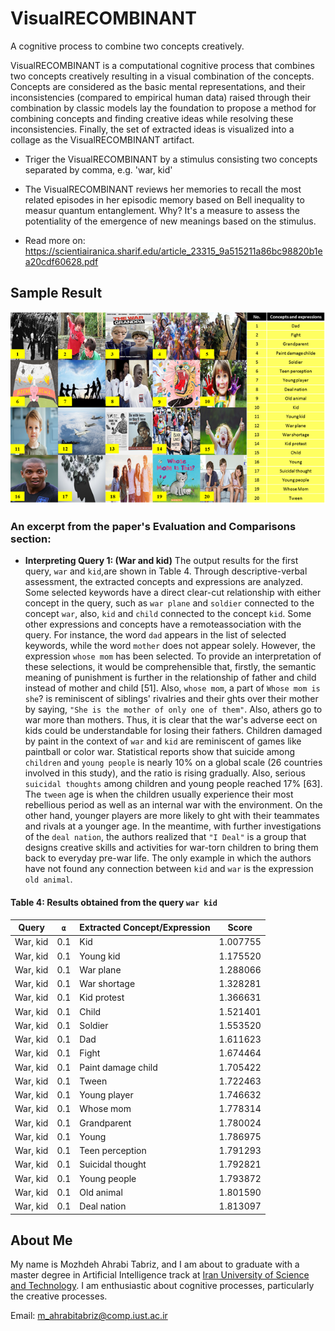 # VisualRECOMBINANT
A cognitive process to combine two concepts creatively.

VisualRECOMBINANT is a computational cognitive process that combines two concepts creatively resulting in a visual combination of the concepts. 
Concepts are considered as the basic mental representations, and their inconsistencies (compared to empirical human data) raised through their combination by classic models lay the foundation to  propose a method for combining concepts and finding creative ideas while resolving these inconsistencies. Finally, the set of extracted ideas is visualized into a collage as the VisualRECOMBINANT artifact.

- Triger the VisualRECOMBINANT by a stimulus consisting two concepts separated by comma, e.g. 'war, kid'
- The VisualRECOMBINANT reviews her memories to recall the most related episodes in her episodic memory based on Bell inequality to measur quantum entanglement. Why? It's a measure to assess the potentiality of the emergence of new meanings based on the stimulus.

- Read more on: https://scientiairanica.sharif.edu/article_23315_9a515211a86bc98820b1ea20cdf60628.pdf

## Sample Result
!['war, kid' combination result](https://github.com/mozhani/VisualRECOMBINANT/blob/main/image.png)
### An excerpt from the paper's Evaluation and Comparisons section:
- **Interpreting Query 1: (War and kid)** The output results for the first query, `war` and `kid`,are shown in Table 4. Through descriptive-verbal assessment, the extracted concepts and expressions are analyzed. Some selected keywords have a direct clear-cut relationship with either concept in the query, such as `war plane` and `soldier` connected to the concept `war`, also, `kid` and `child` connected to the concept `kid`. Some other expressions and concepts have a remoteassociation with the query. For instance, the word `dad` appears in the list of selected keywords, while the word `mother` does not appear solely. However, the expression `whose mom` has been selected. To provide an interpretation of these selections, it would be comprehensible that, firstly, the semantic meaning of punishment is further in the relationship of father and child instead of mother and child [51]. Also, `whose mom`, a part of `Whose mom is she`? is reminiscent of siblings' rivalries and their ghts over their mother by saying, `"She is the mother of only one of them"`. Also, athers go to war more than mothers. Thus, it is clear that the war's adverse eect on kids could be understandable for losing their fathers. Children damaged by paint in the context of `war` and `kid` are reminiscent of games like paintball or color war. Statistical reports show that suicide among `children` and `young people` is nearly 10% on a global scale (26 countries involved in this study), and the ratio is rising gradually. Also, serious `suicidal thoughts` among children and young people reached 17% [63]. The `tween` age is when the children usually experience their most rebellious period as well as an internal war with the environment. On the other hand, younger players are more likely to ght with their teammates and rivals at a younger age. In the meantime, with further investigations of the `deal nation`, the authors realized that `"I Deal"` is a group that designs creative skills and activities for war-torn children to bring them back to everyday pre-war life. The only example in which the authors have not found any connection between `kid` and `war` is the expression `old animal`.


#### Table 4: Results obtained from the query `war kid`

| Query       | `α` | Extracted Concept/Expression | Score     |
|-------------|------|-----------------------------|-----------|
| War, kid    | 0.1  | Kid                         | 1.007755  |
| War, kid    | 0.1  | Young kid                   | 1.175520  |
| War, kid    | 0.1  | War plane                   | 1.288066  |
| War, kid    | 0.1  | War shortage                | 1.328281  |
| War, kid    | 0.1  | Kid protest                 | 1.366631  |
| War, kid    | 0.1  | Child                       | 1.521401  |
| War, kid    | 0.1  | Soldier                     | 1.553520  |
| War, kid    | 0.1  | Dad                         | 1.611623  |
| War, kid    | 0.1  | Fight                       | 1.674464  |
| War, kid    | 0.1  | Paint damage child          | 1.705422  |
| War, kid    | 0.1  | Tween                       | 1.722463  |
| War, kid    | 0.1  | Young player                | 1.746632  |
| War, kid    | 0.1  | Whose mom                   | 1.778314  |
| War, kid    | 0.1  | Grandparent                 | 1.780024  |
| War, kid    | 0.1  | Young                       | 1.786975  |
| War, kid    | 0.1  | Teen perception             | 1.791293  |
| War, kid    | 0.1  | Suicidal thought            | 1.792821  |
| War, kid    | 0.1  | Young people                | 1.793872  |
| War, kid    | 0.1  | Old animal                  | 1.801590  |
| War, kid    | 0.1  | Deal nation                 | 1.813097  |

## About Me
My name is Mozhdeh Ahrabi Tabriz, and I am about to graduate with a master degree in Artificial Intelligence track at [Iran University of Science and Technology](https://iust.ac.ir). I am enthusiastic about cognitive processes, particularly the creative processes. 

Email: m_ahrabitabriz@comp.iust.ac.ir

